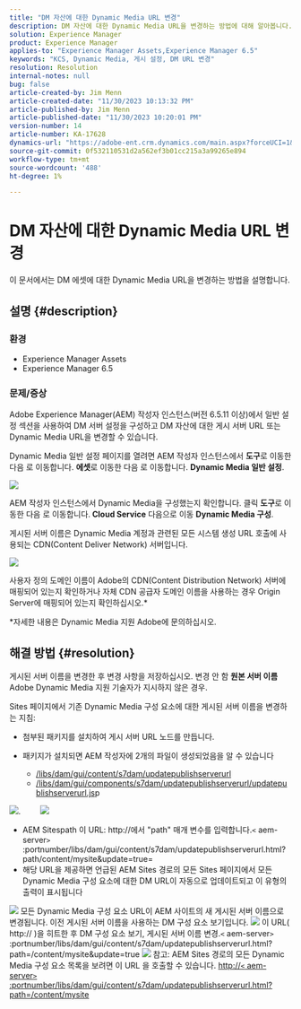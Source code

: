 ```yaml
---
title: "DM 자산에 대한 Dynamic Media URL 변경"
description: DM 자산에 대한 Dynamic Media URL을 변경하는 방법에 대해 알아봅니다.
solution: Experience Manager
product: Experience Manager
applies-to: "Experience Manager Assets,Experience Manager 6.5"
keywords: "KCS, Dynamic Media, 게시 설정, DM URL 변경"
resolution: Resolution
internal-notes: null
bug: false
article-created-by: Jim Menn
article-created-date: "11/30/2023 10:13:32 PM"
article-published-by: Jim Menn
article-published-date: "11/30/2023 10:20:01 PM"
version-number: 14
article-number: KA-17628
dynamics-url: "https://adobe-ent.crm.dynamics.com/main.aspx?forceUCI=1&pagetype=entityrecord&etn=knowledgearticle&id=0ec551ae-cd8f-ee11-8179-6045bd006268"
source-git-commit: 0f532110531d2a562ef3b01cc215a3a99265e894
workflow-type: tm+mt
source-wordcount: '488'
ht-degree: 1%

---
```


# DM 자산에 대한 Dynamic Media URL 변경


이 문서에서는 DM 에셋에 대한 Dynamic Media URL을 변경하는 방법을 설명합니다.

## 설명 {#description}


### 환경

- Experience Manager Assets
- Experience Manager 6.5



### 문제/증상


Adobe Experience Manager(AEM) 작성자 인스턴스(버전 6.5.11 이상)에서 일반 설정 섹션을 사용하여 DM 서버 설정을 구성하고 DM 자산에 대한 게시 서버 URL 또는 Dynamic Media URL을 변경할 수 있습니다.

Dynamic Media 일반 설정 페이지를 열려면 AEM 작성자 인스턴스에서 <b>도구</b>로 이동한 다음 로 이동합니다. <b>에셋</b>로 이동한 다음 로 이동합니다. <b>Dynamic Media 일반 설정</b>.

![](assets/___12c551ae-cd8f-ee11-8179-6045bd006268___.png)

AEM 작성자 인스턴스에서 Dynamic Media을 구성했는지 확인합니다. 클릭 <b>도구</b>로 이동한 다음 로 이동합니다.<b> Cloud Service</b> 다음으로 이동 <b>Dynamic Media 구성</b>.

게시된 서버 이름은 Dynamic Media 계정과 관련된 모든 시스템 생성 URL 호출에 사용되는 CDN(Content Deliver Network) 서버입니다.

![](assets/___16c551ae-cd8f-ee11-8179-6045bd006268___.png)

사용자 정의 도메인 이름이 Adobe의 CDN(Content Distribution Network) 서버에 매핑되어 있는지 확인하거나 자체 CDN 공급자 도메인 이름을 사용하는 경우 Origin Server에 매핑되어 있는지 확인하십시오.\*

\*자세한 내용은 Dynamic Media 지원 Adobe에 문의하십시오.


## 해결 방법 {#resolution}


게시된 서버 이름을 변경한 후 변경 사항을 저장하십시오. 변경 안 함 <b>원본 서버 이름</b> Adobe Dynamic Media 지원 기술자가 지시하지 않은 경우.

Sites 페이지에서 기존 Dynamic Media 구성 요소에 대한 게시된 서버 이름을 변경하는 지침:

- 첨부된 패키지를 설치하여 게시 서버 URL 노드를 만듭니다.
- 패키지가 설치되면 AEM 작성자에 2개의 파일이 생성되었음을 알 수 있습니다

   - [/libs/dam/gui/content/s7dam/updatepublishserverurl](http://vgaur-wx-1:4502/crx/de/index.jsp#/crx.default/jcr%3aroot/libs/dam/gui/content/s7dam/updatepublishserverurl "CRXDE Lite에서 경로 보기")
   - [/libs/dam/gui/components/s7dam/updatepublishserverurl/updatepublishserverurl.js](http://vgaur-wx-1:4502/crx/de/index.jsp#/crx.default/jcr%3aroot/libs/dam/gui/components/s7dam/updatepublishserverurl/updatepublishserverurl.jsp "CRXDE Lite에서 경로 보기")p


![](assets/d326656d-3f49-ec11-8c62-000d3a5cbc3f.png).         ![](assets/20fc6673-3f49-ec11-8c62-000d3a5cbc3f.png)

- &#x200B;&#x200B;&#x200B;AEM Sites&#x200B;path&#x200B; &#x200B;이 URL: http://에서 &quot;path&quot; 매개 변수를 입력합니다&#x200B;.`<` aem-server`>` :portnumber/libs/dam/gui/content/s7dam/updatepublishserverurl.html?path/content/mysite&amp;update=true&#x200B;&#x200B;&#x200B;&#x200B;&#x200B; &#x200B; &#x200B;=
- 해당 URL을 제공하면 언급된 AEM Sites 경로의 모든 Sites 페이지에서 모든 Dynamic Media 구성 요소에 대한 DM URL이 자동으로 업데이트되고 이 유형의 출력이 표시됩니다


![](assets/12ef597f-3f49-ec11-8c62-000d3a5cbc3f.png)
모든 Dynamic Media 구성 요소 URL이 AEM 사이트의 새 게시된 서버 이름으로 변경됩니다.
이전 게시된 서버 이름을 사용하는 DM 구성 요소 보기입니다.
![](assets/59f64ca5-4049-ec11-8c62-000d3a5cbc3f.png)
이 URL( http:// )을 히트한 후 DM 구성 요소 보기, 게시된 서버 이름 변경.`<` aem-server`>` :portnumber/libs/dam/gui/content/s7dam/updatepublishserverurl.html?path=/content/mysite&amp;update=true
![](assets/7a7449b1-4049-ec11-8c62-000d3a5cbc3f.png)
참고: AEM Sites 경로의 모든 Dynamic Media 구성 요소 목록을 보려면 이 URL 을 호출할 수 있습니다. <u style="text-decoration:underline">http://`<` aem-server`>` :portnumber/libs/dam/gui/content/s7dam/updatepublishserverurl.html?path=/content/mysite</u>

&#x200B;&#x200B;&#x200B; &#x200B; &#x200B;&#x200B;&#x200B;
